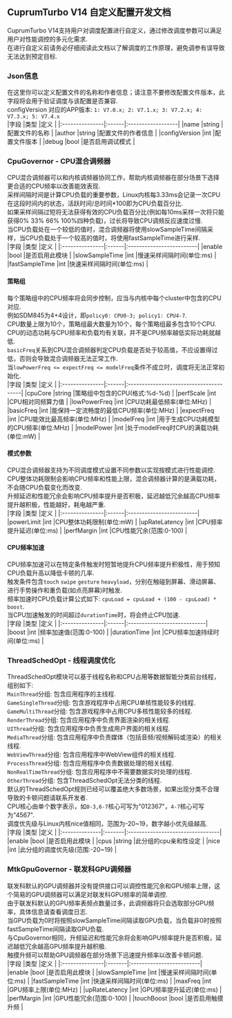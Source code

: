 ## CuprumTurbo V14 自定义配置开发文档  
CuprumTurbo V14支持用户对调度配置进行自定义，通过修改调度参数可以满足用户对性能调控的多元化需求.  
在进行自定义前请务必仔细阅读此文档以了解调度的工作原理，避免调参有误导致无法达到预定目标.  
### Json信息  
在这里你可以定义配置文件的名称和作者信息；请注意不要修改配置文件版本，此字段将会用于验证调度与该配置是否兼容.  
configVersion 对应的APP版本: `1: V7.0.x; 2: V7.1.x; 3: V7.2.x; 4: V7.3.x; 5: V7.4.x`  
|字段            |类型   |定义               |
|:---------------|:------|:------------------|
|name            |string |配置文件的名称     |
|author          |string |配置文件的作者信息 |
|configVersion   |int    |配置文件版本       |
|debug           |bool   |是否启用调试模式   |
### CpuGovernor - CPU混合调频器  
CPU混合调频器可以和内核调频器协同工作，帮助内核调频器在部分场景下选择更合适的CPU频率以改善能效表现.  
采样间隔时间是计算CPU负载的重要参数，Linux内核每3.33ms会记录一次CPU在这段时间内的状态，活跃时间/总时间*100即为CPU负载百分比.  
如果采样间隔过短将无法获得有效的CPU负载百分比(例如每10ms采样一次将只能获得0% 33% 66% 100%四种负载)，过长将导致CPU调频反应速度过慢.  
当CPU负载处在一个较低的值时，混合调频器将使用slowSampleTime间隔采样，当CPU负载处于一个较高的值时，将使用fastSampleTime进行采样.  
|字段            |类型   |定义                      |
|:---------------|:------|:-------------------------|
|enable          |bool   |是否启用此模块            |
|slowSampleTime  |int    |慢速采样间隔时间(单位:ms) |
|fastSampleTime  |int    |快速采样间隔时间(单位:ms) |
#### 策略组  
每个策略组中的CPU频率将会同步控制，应当与内核中每个cluster中包含的CPU对应.  
例如SDM845为4+4设计，即`policy0: CPU0-3; policy1: CPU4-7`.  
CPU数量上限为10个，策略组最大数量为10个，每个策略组最多包含10个CPU.   
CPU的动态功耗与CPU频率和负载均有关联，并不是CPU频率越低实际功耗就越低.  
`basicFreq`关系到CPU混合调频器判定CPU负载是否处于较高值，不应设置得过低，否则会导致混合调频器无法正常工作.  
当`lowPowerFreq <= expectFreq <= modelFreq`条件不成立时，调度将无法正常初始化.  
|字段            |类型   |定义                                    |
|:---------------|:------|:---------------------------------------|
|cpuCore         |string |策略组中包含的CPU(格式:%d-%d)           |
|perfScale       |int    |CPU相对同频算力值                       |
|lowPowerFreq    |int    |CPU功耗最低频率(单位:MHz)               |
|basicFreq       |int    |能保持一定流畅度的最低CPU频率(单位:MHz) |
|expectFreq      |int    |CPU能效比最高频率(单位:MHz)             |
|modelFreq       |int    |用于生成CPU功耗模型的CPU频率(单位:MHz)  |
|modelPower      |int    |处于modelFreq时CPU的满载功耗(单位:mW)   |
#### 模式参数  
CPU混合调频器支持为不同调度模式设置不同参数以实现按模式进行性能调控.  
CPU整体功耗限制会影响CPU频率和性能上限，混合调频器计算的是满载功耗，不会随CPU负载变化而改变.  
升频延迟和性能冗余会影响CPU频率提升是否积极，延迟越低冗余越高CPU频率提升越积极，性能越好，耗电越严重.  
|字段            |类型   |定义                      |
|:---------------|:------|:-------------------------|
|powerLimit      |int    |CPU整体功耗限制(单位:mW)  |
|upRateLatency   |int    |CPU频率提升延迟(单位:ms)  |
|perfMargin      |int    |CPU性能冗余(范围:0-100)   |
#### CPU频率加速  
CPU频率加速可以在特定条件触发时短暂地提升CPU频率提升积极性，用于预知CPU负载升高以降低卡顿的几率.  
触发条件包含`touch` `swipe` `gesture` `heavyload`，分别在触碰到屏幕、滑动屏幕、进行手势操作和重负载(如点亮屏幕)时触发.  
频率加速时CPU负载计算公式如下: `cpuLoad = cpuLoad + (100 - cpuLoad) * boost`.  
当CPU加速触发的时间超过`durationTime`时，将会终止CPU加速.  
|字段            |类型   |定义                         |
|:---------------|:------|:----------------------------|
|boost           |int    |频率加速值(范围:0-100)       |
|durationTime    |int    |CPU频率加速持续时间(单位:ms) |
### ThreadSchedOpt - 线程调度优化  
ThreadSchedOpt模块可以基于线程名称和CPU占用等数据智能分类前台线程，组别如下:  
`MainThread`分组: 包含应用程序的主线程.   
`GameSingleThread`分组: 包含游戏程序中占用CPU单核性能较多的线程.  
`GameMultiThread`分组: 包含游戏程序中占用CPU多核性能较多的线程.  
`RenderThread`分组: 包含应用程序中负责界面渲染的相关线程.  
`UIThread`分组: 包含应用程序中负责生成用户界面的相关线程.  
`MediaThread`分组: 包含应用程序中负责媒体（包括音频/视频解码或渲染）的相关线程.  
`WebViewThread`分组: 包含应用程序中WebView组件的相关线程.  
`ProcessThread`分组: 包含应用程序中负责数据处理的相关线程.  
`NonRealTimeThread`分组: 包含应用程序中不需要数据实时处理的线程.  
`OtherThread`分组: 包含ThreadSchedOpt无法分类的线程.  
默认的ThreadSchedOpt规则已经可以覆盖绝大多数场景，如果出现分类不合理导致的卡顿问题请联系开发者.  
CPU核心由单个数字表示，如`0-3,6-7`核心可写为"012367"，`4-7`核心可写为"4567".  
调度优先级与Linux内核nice值相同，范围为-20~19，数字越小优先级越高.  
|字段           |类型    |定义                              |
|:--------------|:-------|:---------------------------------|
|enable         |bool    |是否启用此模块                    |
|cpus           |string  |此分组的cpu亲和性设定             |
|nice           |int     |此分组的调度优先级(范围:-20~19)   |
### MtkGpuGovernor - 联发科GPU调频器  
联发科默认的GPU调频器并没有提供接口可以调控性能冗余和GPU频率上限，这个简易的GPU调频器可以满足对联发科GPU频率的简单调控.  
由于联发科默认的GPU频率表频点数量过多，此调频器将只会选取部分GPU频率，具体信息请查看调度日志.  
当GPU负载为0时将按照slowSampleTime间隔读取GPU负载，当负载非0时按照fastSampleTime间隔读取GPU负载.  
与CpuGovernor相同，升频延迟和性能冗余将会影响GPU频率提升是否积极，延迟越低冗余越高GPU频率提升越积极.  
触摸升频可以帮助GPU调频器在部分场景下迅速提升频率以改善卡顿问题.  
|字段            |类型    |定义                      |
|:---------------|:-------|:-------------------------|
|enable          |bool    |是否启用此模块            |
|slowSampleTime  |int     |慢速采样间隔时间(单位:ms) |
|fastSampleTime  |int     |快速采样间隔时间(单位:ms) |
|maxFreq         |int     |GPU频率上限(单位:MHz)     |
|upRateLatency   |int     |GPU频率提升延迟(单位:ms)  |
|perfMargin      |int     |GPU性能冗余(范围:0-100)   |
|touchBoost      |bool    |是否启用触摸升频          |

